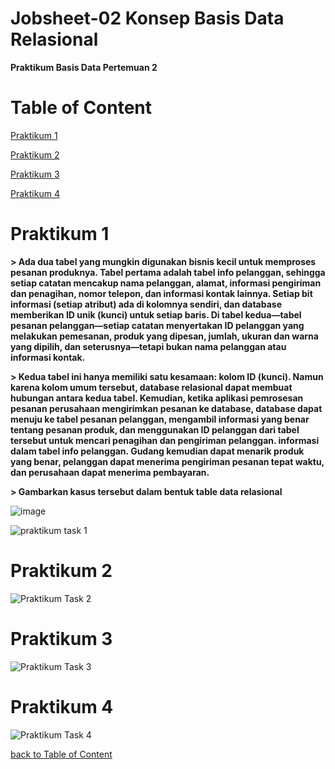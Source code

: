 # Jobsheet-02 Konsep Basis Data Relasional
**Praktikum Basis Data Pertemuan 2**
# Table of Content
[Praktikum 1](https://github.com/lieeh/learn_database/blob/main/meeting-2/README.md#praktikum-1)

[Praktikum 2](https://github.com/lieeh/learn_database/blob/main/meeting-2/README.md#praktikum-2)

[Praktikum 3](https://github.com/lieeh/learn_database/blob/main/meeting-2/README.md#praktikum-3)

[Praktikum 4](https://github.com/lieeh/learn_database/blob/main/meeting-2/README.md#praktikum-4)

# Praktikum 1

**> Ada dua tabel yang mungkin digunakan bisnis kecil untuk memproses pesanan produknya. Tabel pertama adalah tabel info pelanggan, sehingga setiap catatan mencakup nama pelanggan, alamat, informasi pengiriman dan penagihan, nomor telepon, dan informasi kontak lainnya. Setiap bit informasi (setiap atribut) ada di kolomnya sendiri, dan database memberikan ID unik (kunci) untuk setiap baris. Di tabel kedua—tabel pesanan pelanggan—setiap catatan menyertakan ID pelanggan yang melakukan pemesanan, produk yang dipesan, jumlah, ukuran dan warna yang dipilih, dan seterusnya—tetapi bukan nama pelanggan atau informasi kontak.**

**> Kedua tabel ini hanya memiliki satu kesamaan: kolom ID (kunci). Namun karena kolom umum tersebut, database relasional dapat membuat hubungan antara kedua tabel. Kemudian, ketika aplikasi pemrosesan pesanan perusahaan mengirimkan pesanan ke database, database dapat menuju ke tabel pesanan pelanggan, mengambil informasi yang benar tentang pesanan produk, dan menggunakan ID pelanggan dari tabel tersebut untuk mencari penagihan dan pengiriman pelanggan. informasi dalam tabel info pelanggan. Gudang kemudian dapat menarik produk yang benar, pelanggan dapat menerima pengiriman pesanan tepat waktu, dan perusahaan dapat menerima pembayaran.**

**> Gambarkan kasus tersebut dalam bentuk table data relasional**

![image](https://github.com/lieeh/learn_database/assets/150438523/90aedb2a-7900-490c-ba54-10d05abde362)


![praktikum task 1](https://github.com/lieeh/learn_database/assets/150438523/36e9dc9e-85f6-453c-a25f-f0f35f07b346)


# Praktikum 2

![Praktikum Task 2](https://github.com/lieeh/learn_database/assets/150438523/cf527983-7ada-4fc8-889c-3762dc4806c6)

# Praktikum 3

![Praktikum Task 3](https://github.com/lieeh/learn_database/assets/150438523/50a383ac-934f-4851-91d9-3dc9d7cc710b)

# Praktikum 4

![Praktikum Task 4](https://github.com/lieeh/learn_database/assets/150438523/d9cb0b93-4755-45cb-9f06-0cd1eebbc3ec)

[back to Table of Content](https://github.com/lieeh/learn_database/blob/main/meeting-2/README.md#table-of-content)
